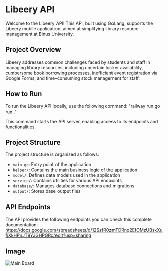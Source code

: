 # Libeery API

Welcome to the Libeery API! This API, built using GoLang, supports the Libeery mobile application, aimed at simplifying library resource management at Binus University.

## Project Overview

Libeery addresses common challenges faced by students and staff in managing library resources, including uncertain locker availability, cumbersome book borrowing processes, inefficient event registration via Google Forms, and time-consuming stock management for staff.

## How to Run

To run the Libeery API locally, use the following command:
"railway run go run ."

This command starts the API server, enabling access to its endpoints and functionalities.

## Project Structure

The project structure is organized as follows:
- `main.go`: Entry point of the application
- `helper/`: Contains the main business logic of the application
- `model/`: Defines data models used in the application
- `service/`: Contains utilities for various API endpoints
- `database/`: Manages database connections and migrations
- `output/`: Stores base output files

## API Endpoints

The API provides the following endpoints you can check this complete documentation:
https://docs.google.com/spreadsheets/d/12SzfR0zmTDRnq2EfOMzUBskXufjXkHPnJT9YJGHPGRc/edit?usp=sharing

## Image

![Main Board](https://github.com/gnlehc/Libeery-API/assets/110314460/2528aa98-d214-4630-b070-90bd0ab51b33)

